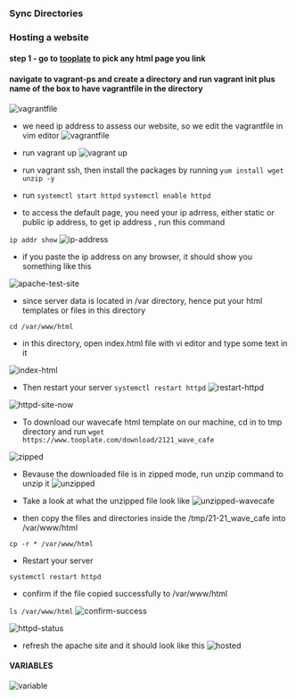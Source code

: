 ### Sync Directories

### Hosting a website

#### step 1 - go to [tooplate](https://www.tooplate.com/view/2121-wave-cafe) to pick any html page you link

#### navigate to vagrant-ps and create a directory and run vagrant init plus name of the box to have vagrantfile in the directory

![vagrantfile](../vagrant/images/vagrantfile.PNG)

- we need  ip address to assess our website, so we edit the vagrantfile in vim editor
![vagrantfile](../vagrant/images/vi-vagrantfile.PNG)

- run vagrant up
![vagrant up](../vagrant/images/vagrant%20up.PNG)

- run vagrant ssh, then install the packages by running
`yum install wget unzip -y`

- run
`systemctl start httpd`
`systemctl enable httpd`

- to access the default page, you need your ip adrress, either static or public ip address, to get ip address , run this command

`ip addr show`
![ip-address](../vagrant/images/ip-address.PNG)
- if you paste the ip address on any browser, it should show you something like this

![apache-test-site](../vagrant/images/testing-site.PNG)


- since server data is located in /var directory, hence put your html templates or files in this directory

`cd /var/www/html`

- in this directory, open index.html file with vi editor and type some text in it

![index-html](../vagrant/images/index-html.PNG)

- Then restart your server
`systemctl restart httpd`
![restart-httpd](../vagrant/images/restart-httpd.PNG)

![httpd-site-now](../vagrant/images/htttpd-site-now.PNG)

- To download our wavecafe html template on our machine, cd in to tmp directory and run
`wget https://www.tooplate.com/download/2121_wave_cafe `

![zipped](../vagrant/images/zpped.PNG)
- Bevause the downloaded file is in zipped mode, run unzip command to unzip it
![unzipped](../vagrant/images/unzipped.PNG)

- Take a look at what the unzipped file look like
![unzipped-wavecafe](../vagrant/images/unzipped-wavecafe.PNG)


- then copy the files and directories inside the /tmp/21-21_wave_cafe into /var/www/html

`cp -r * /var/www/html`

- Restart your server

`systemctl restart httpd`

- confirm if the file copied successfully to /var/www/html

`ls /var/www/html`
![confirm-success](../vagrant/images/confirme-copy-succesfully.PNG)

![httpd-status](../vagrant/images/httpd-status.PNG)

- refresh the apache site and it should look like this
![hosted](../vagrant/images/host-site.PNG)



#### VARIABLES

![variable](../bashscripting/images/variable.PNG)